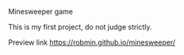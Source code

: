 Minesweeper game

This is my first project, do not judge strictly.

Preview link https://robmin.github.io/minesweeper/

